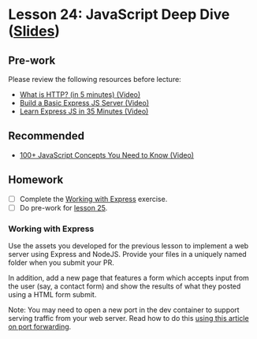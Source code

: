 # Lesson 24: JavaScript Deep Dive ([Slides](https://code-differently.github.io/code-differently-24-q4/slides/#/lesson_24))

## Pre-work

Please review the following resources before lecture:

* [What is HTTP? (in 5 minutes) (Video)](https://www.youtube.com/watch?v=XdWpdDUUbsw)
* [Build a Basic Express JS Server (Video)](https://www.youtube.com/watch?v=7W61Ep1lKFY)
* [Learn Express JS in 35 Minutes (Video)](https://www.youtube.com/watch?v=SccSCuHhOw0)

## Recommended

* [100+ JavaScript Concepts You Need to Know (Video)](https://www.youtube.com/watch?v=lkIFF4maKMU)

## Homework

- [ ] Complete the [Working with Express](#working-with-express) exercise.
- [ ] Do pre-work for [lesson 25](/lesson_25/).

### Working with Express

Use the assets you developed for the previous lesson to implement a web server using Express and NodeJS. Provide your files in a uniquely named folder when you submit your PR.

In addition, add a new page that features a form which accepts input from the user (say, a contact form) and show the results of what they posted using a HTML form submit.

Note: You may need to open a new port in the dev container to support serving traffic from your web server. Read how to do this [using this article on port forwarding](https://code.visualstudio.com/docs/editor/port-forwarding).